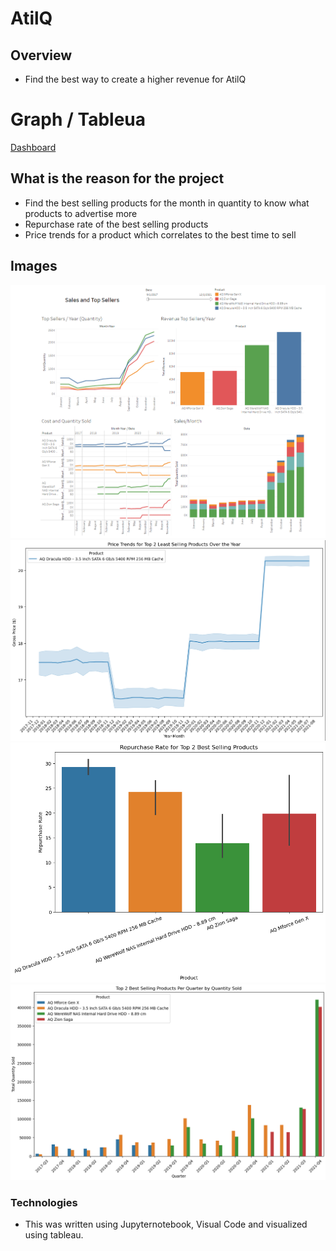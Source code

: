 # AtilQ

## Overview
- Find the best way to create a higher revenue for AtilQ

# Graph / Tableua
[Dashboard](https://public.tableau.com/views/FinalProject_17208106928160/Dashboard1?:language=en-US&:sid=&:redirect=auth&:display_count=n&:origin=viz_share_link)

## What is the reason for the project
- Find the best selling products for the month in quantity to know what products to advertise more
- Repurchase rate of the best selling products
- Price trends for a product which correlates to the best time to sell

## Images
![Image](Datasets/img/dashboard.PNG)
![Image](Datasets/img/Price_Trends_for_Top_Least_Selling_Product.PNG)
![Image](Datasets/img/Repurchase_Rate_or_Top_4_Best_Selling_Products.PNG)
![Image](Datasets/img/Top_2_Best_Selling_Products_Per_Quarter_Per_Quantity.PNG)

### Technologies
- This was written using Jupyternotebook, Visual Code and visualized using tableau.
